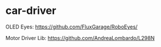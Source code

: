 # car-driver



OLED Eyes:
https://github.com/FluxGarage/RoboEyes/


Motor Driver Lib:
https://github.com/AndreaLombardo/L298N